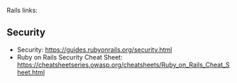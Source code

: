 Rails links:


## Security

- Security: https://guides.rubyonrails.org/security.html
- Ruby on Rails Security Cheat Sheet: https://cheatsheetseries.owasp.org/cheatsheets/Ruby_on_Rails_Cheat_Sheet.html

